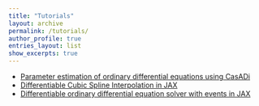 ```yaml
---
title: "Tutorials"
layout: archive
permalink: /tutorials/
author_profile: true
entries_layout: list
show_excerpts: true
---
```


- <a href="{{page.url}}ParameterEstimation"> Parameter estimation of ordinary differential equations using CasADi </a>
- <a href="{{page.url}}CubicSpline"> Differentiable Cubic Spline Interpolation in JAX </a>
- <a href="{{page.url}}ODEvent"> Differentiable ordinary differential equation solver with events in JAX </a>